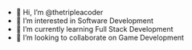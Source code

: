 - 👋 Hi, I’m @thetripleacoder
- 👀 I’m interested in Software Development
- 🌱 I’m currently learning Full Stack Development
- 💞️ I’m looking to collaborate on Game Development

<!---
thetripleacoder/thetripleacoder is a ✨ special ✨ repository because its `README.md` (this file) appears on your GitHub profile.
You can click the Preview link to take a look at your changes.
--->
